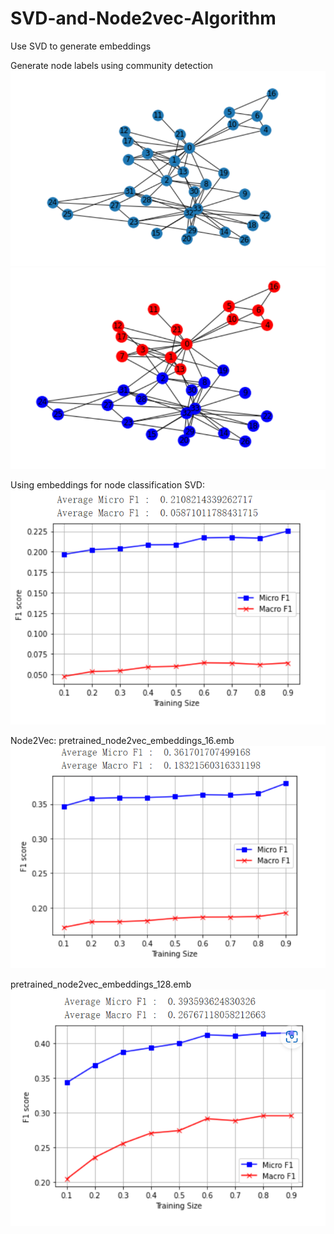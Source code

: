 # SVD-and-Node2vec-Algorithm

Use SVD to generate embeddings

Generate node labels using community detection
![image](https://github.com/Jiarui-Xu-Gatech/SVD-and-Node2vec-Algorithm/blob/main/embeddings%20for%20community%20detection.png)
![image](https://github.com/Jiarui-Xu-Gatech/SVD-and-Node2vec-Algorithm/blob/main/embeddings%20for%20community%20detection2.png)

Using embeddings for node classification
SVD:
![image](https://github.com/Jiarui-Xu-Gatech/SVD-and-Node2vec-Algorithm/blob/main/F1.png)

Node2Vec:
pretrained_node2vec_embeddings_16.emb
![image](https://github.com/Jiarui-Xu-Gatech/SVD-and-Node2vec-Algorithm/blob/main/F2.png)

pretrained_node2vec_embeddings_128.emb
![image](https://github.com/Jiarui-Xu-Gatech/SVD-and-Node2vec-Algorithm/blob/main/F3.png)
